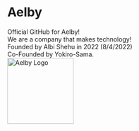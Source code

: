 # Aelby
Official GitHub for Aelby!
<br>We are a company that makes technology!</br>
Founded by Albi Shehu in 2022 (8/4/2022)
<br>Co-Founded by Yokiro-Sama.</br>
<img src="https://user-images.githubusercontent.com/68329886/183088627-9f725feb-18d7-4bee-a92a-d91b4b68f819.png" height="150" width="150" alt="Aelby Logo">
